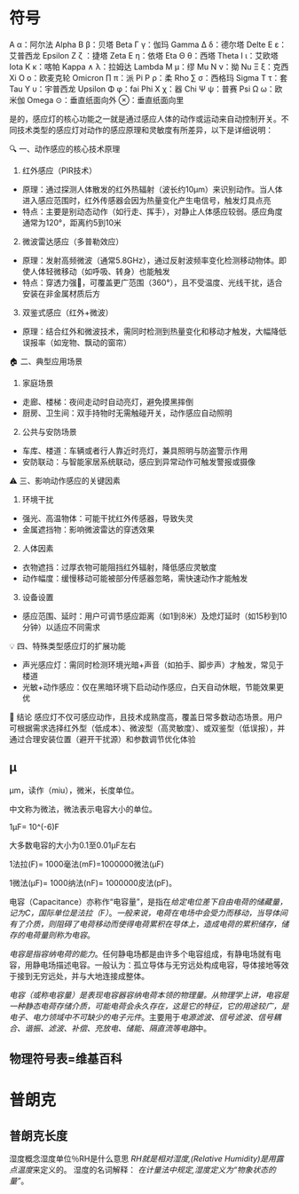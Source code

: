 # 符号

Α α：阿尔法 Alpha
Β β：贝塔 Beta
Γ γ：伽玛 Gamma
Δ δ：德尔塔 Delte
Ε ε：艾普西龙 Epsilon
Ζ ζ ：捷塔 Zeta
Ε η：依塔 Eta
Θ θ：西塔 Theta
Ι ι：艾欧塔 Iota
Κ κ：喀帕 Kappa
∧ λ：拉姆达 Lambda
Μ μ：缪 Mu
Ν ν：拗 Nu
Ξ ξ：克西 Xi
Ο ο：欧麦克轮 Omicron
∏ π：派 Pi
Ρ ρ：柔 Rho
∑ σ：西格玛 Sigma
Τ τ：套 Tau
Υ υ：宇普西龙 Upsilon
Φ φ：fai Phi
Χ χ：器 Chi
Ψ ψ：普赛 Psi
Ω ω：欧米伽 Omega
⊙：垂直纸面向外
⊗：垂直纸面向里



是的，感应灯的核心功能之一就是通过感应人体的动作或运动来自动控制开关。不同技术类型的感应灯对动作的感应原理和灵敏度有所差异，以下是详细说明：

🔍 一、动作感应的核心技术原理
1. 红外感应（PIR技术）
  - 原理：通过探测人体散发的红外热辐射（波长约10μm）来识别动作。当人体进入感应范围时，红外传感器会因为热量变化产生电信号，触发灯具点亮
  - 特点：主要是别动态动作（如行走、挥手），对静止人体感应较弱。感应角度通常为120°，距离约5到10米
2. 微波雷达感应（多普勒效应）
  - 原理：发射高频微波（通常5.8GHz），通过反射波频率变化检测移动物体。即使人体轻微移动（如呼吸、转身）也能触发
  - 特点：穿透力强💪，可覆盖更广范围（360°），且不受温度、光线干扰，适合安装在非金属材质后方
3. 双鉴式感应（红外+微波）
  - 原理：结合红外和微波技术，需同时检测到热量变化和移动才触发，大幅降低误报率（如宠物、飘动的窗帘）

🏠 二、典型应用场景
1. 家庭场景
  - 走廊、楼梯：夜间走动时自动亮灯，避免摸黑摔倒
  - 厨房、卫生间：双手持物时无需触碰开关，动作感应自动照明
2. 公共与安防场景
  - 车库、楼道：车辆或者行人靠近时亮灯，兼具照明与防盗警示作用
  - 安防联动：与智能家居系统联动，感应到异常动作可触发警报或摄像

⚠️ 三、影响动作感应的关键因素
1. 环境干扰
  - 强光、高温物体：可能干扰红外传感器，导致失灵
  - 金属遮挡物：影响微波雷达的穿透效果
2. 人体因素
  - 衣物遮挡：过厚衣物可能阻挡红外辐射，降低感应灵敏度
  - 动作幅度：缓慢移动可能被部分传感器忽略，需快速动作才能触发
3. 设备设置
  - 感应范围、延时：用户可调节感应距离（如1到8米）及熄灯延时（如15秒到10分钟）以适应不同需求

💡 四、特殊类型感应灯的扩展功能
- 声光感应灯：需同时检测环境光暗+声音（如拍手、脚步声）才触发，常见于楼道
- 光敏+动作感应：仅在黑暗环境下启动动作感应，白天自动休眠，节能效果更优

💎 结论
感应灯不仅可感应动作，且技术成熟度高，覆盖日常多数动态场景。用户可根据需求选择红外型（低成本）、微波型（高灵敏度）、或双鉴型（低误报），并通过合理安装位置（避开干扰源）和参数调节优化体验
## μ

μm，读作（miu），微米，长度单位。

中文称为微法，微法表示电容大小的单位。

1μF= 10^(-6)F

大多数电容的大小为0.1至0.01μF左右

1法拉(F)= 1000毫法(mF)=1000000微法(μF)

1微法(μF)= 1000纳法(nF)= 1000000皮法(pF)。

电容（Capacitance）亦称作“电容量”，是指在*给定电位差下自由电荷的储藏量，记为C，国际单位是法拉（F）*。*一般来说，电荷在电场中会受力而移动，当导体间有了介质，则阻碍了电荷移动而使得电荷累积在导体上，造成电荷的累积储存，储存的电荷量则称为电容*。

*电容是指容纳电荷的能力*。任何静电场都是由许多个电容组成，有静电场就有电容，用静电场描述电容。一般认为：孤立导体与无穷远处构成电容，导体接地等效于接到无穷远处，并与大地连接成整体。

*电容（或称电容量）是表现电容器容纳电荷本领的物理量。从物理学上讲，电容是一种静态电荷存储介质，可能电荷会永久存在，这是它的特征，它的用途较广，是电子、电力领域中不可缺少的电子元件*。主要用于*电源滤波、信号滤波、信号耦合、谐振、滤波、补偿、充放电、储能、隔直流等电路*中。

## 物理符号表=维基百科

# 普朗克

## 普朗克长度

湿度概念湿度单位％RH是什么意思 *RH就是相对湿度,(Relative Humidity)是用露点温度*来定义的。 湿度的名词解释： *在计量法中规定,湿度定义为“物象状态的量”*。
